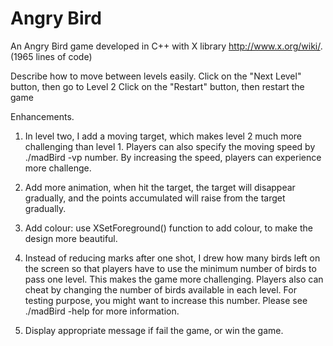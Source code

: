 Angry Bird
=========

An Angry Bird game developed in C++ with X library http://www.x.org/wiki/. (1965 lines of code)

Describe how to move between levels easily.
Click on the "Next Level" button, then go to Level 2
Click on the "Restart" button, then restart the game 

Enhancements.

1. In level two, I add a moving target, which makes level 2 much more 
challenging than level 1. Players can also specify the moving speed 
by ./madBird -vp number. By increasing the speed, players can experience
more challenge.

2. Add more animation, when hit the target, the target will
disappear gradually, and the points accumulated will raise
from the target gradually.

3. Add colour: use XSetForeground() function to add colour,
to make the design more beautiful.

4. Instead of reducing marks after one shot, I drew how many birds left on
the screen so that players have to use the minimum number of
birds to pass one level. This makes the game more
challenging. Players also can cheat by changing the number
of birds available in each level. For testing purpose, you
might want to increase this number. Please see ./madBird -help for
more information.

5. Display appropriate message if fail the game, or win the game.
